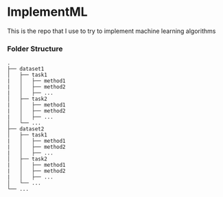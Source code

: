 # ImplementML

This is the repo that I use to try to implement machine learning algorithms

### Folder Structure
```
.
├── dataset1
│   ├── task1
|   │   ├── method1
|   │   ├── method2
|   │   ├── ...
│   ├── task2
|   │   ├── method1
|   │   ├── method2
|   │   ├── ...
│   └── ...
├── dataset2
│   ├── task1
|   │   ├── method1
|   │   ├── method2
|   │   ├── ...
│   ├── task2
|   │   ├── method1
|   │   ├── method2
|   │   ├── ...
│   └── ...
└── ...
```